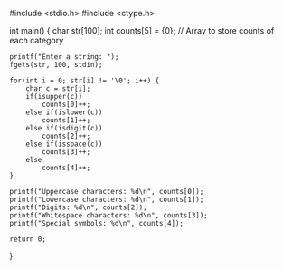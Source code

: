 #include <stdio.h>
#include <ctype.h>

int main() {
    char str[100];
    int counts[5] = {0}; // Array to store counts of each category
    
    printf("Enter a string: ");
    fgets(str, 100, stdin);
    
    for(int i = 0; str[i] != '\0'; i++) {
        char c = str[i];
        if(isupper(c))
            counts[0]++;
        else if(islower(c))
            counts[1]++;
        else if(isdigit(c))
            counts[2]++;
        else if(isspace(c))
            counts[3]++;
        else
            counts[4]++;
    }
    
    printf("Uppercase characters: %d\n", counts[0]);
    printf("Lowercase characters: %d\n", counts[1]);
    printf("Digits: %d\n", counts[2]);
    printf("Whitespace characters: %d\n", counts[3]);
    printf("Special symbols: %d\n", counts[4]);
    
    return 0;
}
